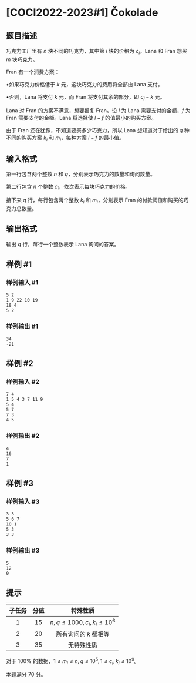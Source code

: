 # [COCI2022-2023#1]  Čokolade

## 题目描述

巧克力工厂里有 $n$ 块不同的巧克力，其中第 $i$ 块的价格为 $c_i$。Lana 和 Fran 想买 $m$ 块巧克力。

Fran 有一个消费方案：

•如果巧克力价格低于 $k$ 元，这块巧克力的费用将全部由 Lana 支付。

•否则，Lana 将支付 $k$ 元，而 Fran 将支付其余的部分，即 $c_i−k$ 元。

Lana 对 Fran 的方案不满意，想要报复 Fran。设 $l$ 为 Lana 需要支付的金额，$f$ 为 Fran 需要支付的金额。Lana 将选择使 $l−f$ 的值最小的购买方案。

由于 Fran 还在犹豫，不知道要买多少巧克力，所以 Lana 想知道对于给出的 $q$ 种不同的购买方案 $k_i$ 和 $m_i$，每种方案 $l−f$ 的最小值。

## 输入格式

第一行包含两个整数 $n$ 和 $q$，分别表示巧克力的数量和询问数量。

第二行包含 $n$ 个整数 $c_i$，依次表示每块巧克力的价格。

接下来 $q$ 行，每行包含两个整数 $k_i$ 和 $m_i$，分别表示 Fran 的付款阈值和购买的巧克力总数量。

## 输出格式

输出 $q$ 行，每行一个整数表示 Lana 询问的答案。

## 样例 #1

### 样例输入 #1
```
5 2
1 9 22 10 19
18 4
5 2
```

### 样例输出 #1

```
34
-21
```

## 样例 #2

### 样例输入 #2
```
7 4
1 5 4 3 7 11 9
5 4
5 7
7 3
4 5
```

### 样例输出 #2

```
4
16
7
1
```

## 样例 #3

### 样例输入 #3
```
3 3
5 6 7
10 1
5 3
3 3
```

### 样例输出 #3

```
5
12
0
```

## 提示

| 子任务 | 分值 | 特殊性质 |
| :----------: | :----------: | :----------: |
| $1$ | $15$ | $n,q \leq 1000,c_i,k_i\leq 10^6$ |
| $2$ | $20$ | 所有询问的 $k$ 都相等 |
| $3$ | $35$ | 无特殊性质 |

对于 $100\%$ 的数据，$1\leq m_i\leq n,q\leq 10^5,1\leq c_i,k_i \leq 10^9$。

本题满分 $70$ 分。
